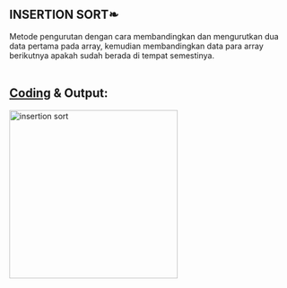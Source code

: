 <h2>INSERTION SORT❧</h2>

Metode pengurutan dengan cara membandingkan dan mengurutkan dua data pertama pada array, 
kemudian membandingkan data para array berikutnya apakah sudah berada di tempat semestinya.<br><br>

<h2><a href="https://github.com/desyderian/ASD/blob/main/sorting/insertion%20sort/insertion%20sort.c">Coding</a> & Output:</h2>
<img width="300" alt="insertion sort" src="https://user-images.githubusercontent.com/98725370/155253024-12ef3aea-cf80-4155-a301-50dd68c761a1.png"><br><br>
<br>


